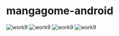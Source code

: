 # mangagome-android

![work9](https://kenneth-andales.github.io/portfolio/images/work9/1.png)
![work9](https://kenneth-andales.github.io/portfolio/images/work9/2.png)
![work9](https://kenneth-andales.github.io/portfolio/images/work9/3.png)
![work9](https://kenneth-andales.github.io/portfolio/images/work9/4.png)
